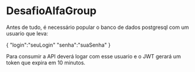 # DesafioAlfaGroup

Antes de tudo, é necessário popular o banco de dados postgresql com um usuario que leva:
 
 {
    "login":"seuLogin"
    "senha":"suaSenha"
  }
  
Para consumir a API deverá logar com esse usuario e o JWT gerará um token que expira em 10 minutos.
